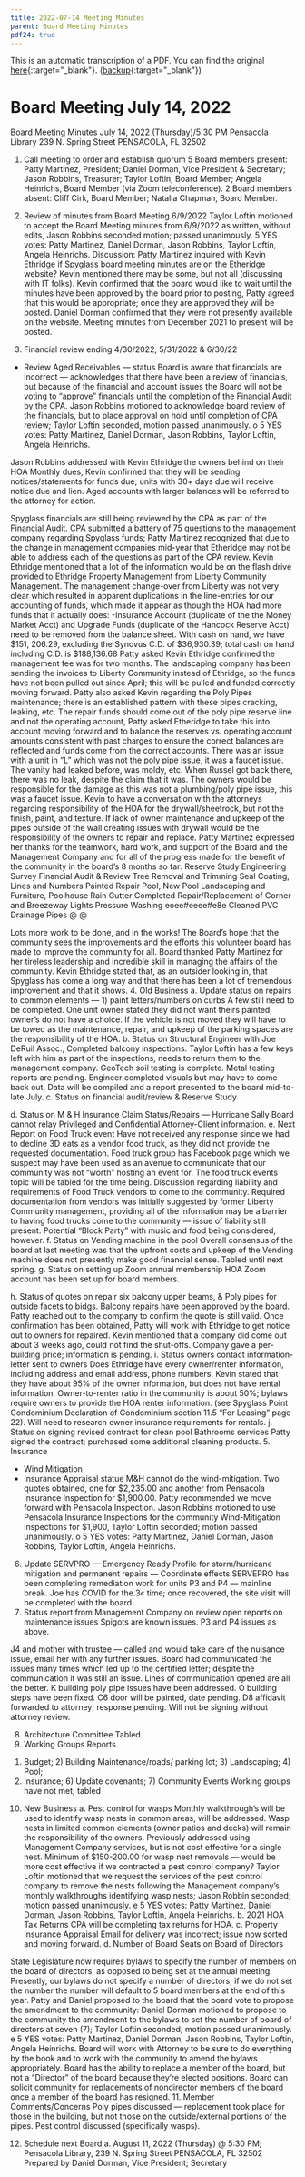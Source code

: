 ```yaml
---
title: 2022-07-14 Meeting Minutes
parent: Board Meeting Minutes
pdf24: true
---
```


This is an automatic transcription of a PDF. You can find the original [here](https://www.epmfl.net/_files/ugd/4ba896_fd52619b468d4d96a533599a3810a63b.pdf){:target="_blank"}. ([backup](https://drive.google.com/file/d/1ficToDJ5Ec4yVQNMtejgZWjZG4wL4fFc/view?usp=sharing){:target="_blank"})

# Board Meeting July 14, 2022

Board Meeting Minutes
July 14, 2022 (Thursday)/5:30 PM
Pensacola Library
239 N. Spring Street
PENSACOLA, FL 32502

1. Call meeting to order and establish quorum
5 Board members present: Patty Martinez, President; Daniel Dorman, Vice President &
Secretary; Jason Robbins, Treasurer; Taylor Loftin, Board Member; Angela Heinrichs, Board
Member (via Zoom teleconference).
2 Board members absent: Cliff Cirk, Board Member; Natalia Chapman, Board Member.
2. Review of minutes from Board Meeting 6/9/2022
Taylor Loftin motioned to accept the Board Meeting minutes from 6/9/2022 as written, without
edits, Jason Robbins seconded motion; passed unanimously.
5 YES votes: Patty Martinez, Daniel Dorman, Jason Robbins, Taylor Loftin, Angela
Heinrichs.
Discussion: Patty Martinez inquired with Kevin Ethridge if Spyglass board meeting minutes are
on the Etheridge website? Kevin mentioned there may be some, but not all (discussing with IT
folks). Kevin confirmed that the board would like to wait until the minutes have been approved
by the board prior to posting, Patty agreed that this would be appropriate; once they are approved
they will be posted. Daniel Dorman confirmed that they were not presently available on the
website. Meeting minutes from December 2021 to present will be posted.

3. Financial review ending 4/30/2022, 5/31/2022 & 6/30/22
- Review Aged Receivables — status
Board is aware that financials are incorrect — acknowledges that there have been a review of
financials, but because of the financial and account issues the Board will not be voting to
“approve” financials until the completion of the Financial Audit by the CPA.
Jason Robbins motioned to acknowledge board review of the financials, but to place approval on
hold until completion of CPA review; Taylor Loftin seconded, motion passed unanimously.
o 5 YES votes: Patty Martinez, Daniel Dorman, Jason Robbins, Taylor Loftin,
Angela Heinrichs.

Jason Robbins addressed with Kevin Ethridge the owners behind on their HOA Monthly dues,
Kevin confirmed that they will be sending notices/statements for funds due; units with 30+ days
due will receive notice due and lien. Aged accounts with larger balances will be referred to the
attorney for action.

Spyglass financials are still being reviewed by the CPA as part of the Financial Audit. CPA
submitted a battery of 75 questions to the management company regarding Spyglass funds; Patty
Martinez recognized that due to the change in management companies mid-year that Etheridge
may not be able to address each of the questions as part of the CPA review. Kevin Ethridge
mentioned that a lot of the information would be on the flash drive provided to Ethridge Property
Management from Liberty Community Management.
The management change-over from Liberty was not very clear which resulted in apparent
duplications in the line-entries for our accounting of funds, which made it appear as though the
HOA had more funds that it actually does:
-Insurance Account (duplicate of the the Money Market Acct) and Upgrade Funds (duplicate of
the Hancock Reserve Acct) need to be removed from the balance sheet. With cash on hand, we
have $151, 206.29, excluding the Synovus C.D. of $36,930.39; total cash on hand including C.D.
is $188,136.68
Patty asked Kevin Ethridge confirmed the management fee was for two months. The landscaping
company has been sending the invoices to Liberty Community instead of Ethridge, so the funds
have not been pulled out since April; this will be pulled and funded correctly moving forward.
Patty also asked Kevin regarding the Poly Pipes maintenance; there is an established pattern with
these pipes cracking, leaking, etc. The repair funds should come out of the poly pipe reserve line
and not the operating account, Patty asked Etheridge to take this into account moving forward
and to balance the reserves vs. operating account amounts consistent with past charges to ensure
the correct balances are reflected and funds come from the correct accounts.
There was an issue with a unit in “L” which was not the poly pipe issue, it was a faucet issue.
The vanity had leaked before, was moldy, etc. When Russel got back there, there was no leak,
despite the claim that it was. The owners would be responsible for the damage as this was not a
plumbing/poly pipe issue, this was a faucet issue. Kevin to have a conversation with the
attorneys regarding responsibility of the HOA for the drywall/sheetrock, but not the finish, paint,
and texture. If lack of owner maintenance and upkeep of the pipes outside of the wall creating
issues with drywall would be the responsibility of the owners to repair and replace.
Patty Martinez expressed her thanks for the teamwork, hard work, and support of the Board and
the Management Company and for all of the progress made for the benefit of the community in
the board’s 8 months so far:
Reserve Study
Engineering Survey
Financial Audit & Review
Tree Removal and Trimming
Seal Coating, Lines and Numbers Painted
Repair Pool, New Pool Landscaping and Furniture, Poolhouse Rain Gutter
Completed Repair/Replacement of Corner and Breezeway Lights
Pressure Washing
eoee#eeee#e8e
Cleaned PVC Drainage Pipes
@
@

Lots more work to be done, and in the works! The Board’s hope that the community sees the
improvements and the efforts this volunteer board has made to improve the community for all.
Board thanked Patty Martinez for her tireless leadership and incredible skill in managing the
affairs of the community. Kevin Ethridge stated that, as an outsider looking in, that Spyglass has
come a long way and that there has been a lot of tremendous improvement and that it shows.
4. Old Business
a. Update status on repairs to common elements — 1) paint letters/numbers on curbs
A few still need to be completed. One unit owner stated they did not want theirs painted, owner’s
do not have a choice. If the vehicle is not moved they will have to be towed as the maintenance,
repair, and upkeep of the parking spaces are the responsibility of the HOA.
b. Status on Structural Engineer with Joe DeRuil Assoc.,
Completed balcony inspections. Taylor Loftin has a few keys left with him as part of the
inspections, needs to return them to the management company. GeoTech soil testing is complete.
Metal testing reports are pending. Engineer completed visuals but may have to come back out.
Data will be compiled and a report presented to the board mid-to-late July.
c. Status on financial audit/review & Reserve Study

d. Status on M & H Insurance Claim Status/Repairs — Hurricane Sally
Board cannot relay Privileged and Confidential Attorney-Client information.
e. Next Report on Food Truck event
Have not received any response since we had to decline 3D eats as a vendor food truck, as they
did not provide the requested documentation. Food truck group has Facebook page which we
suspect may have been used as an avenue to communicate that our community was not “worth”
hosting an event for. The food truck events topic will be tabled for the time being.
Discussion regarding liability and requirements of Food Truck vendors to come to the
community. Required documentation from vendors was initially suggested by former Liberty
Community management, providing all of the information may be a barrier to having food trucks
come to the community — issue of liability still present.
Potential “Block Party” with music and food being considered, however.
f. Status on Vending machine in the pool
Overall consensus of the board at last meeting was that the upfront costs and upkeep of the
Vending machine does not presently make good financial sense. Tabled until next spring.
g. Status on setting up Zoom annual membership
HOA Zoom account has been set up for board members.

h. Status of quotes on repair six balcony upper beams, & Poly pipes for outside facets to
bidgs.
Balcony repairs have been approved by the board. Patty reached out to the company to confirm
the quote is still valid. Once confirmation has been obtained, Patty will work with Ethridge to get
notice out to owners for repaired.
Kevin mentioned that a company did come out about 3 weeks ago, could not find the shut-offs.
Company gave a per-building price; information is pending.
i. Status owners contact information-letter sent to owners
Does Ethridge have every owner/renter information, including address and email address, phone
numbers. Kevin stated that they have about 95% of the owner information, but does not have
rental information.
Owner-to-renter ratio in the community is about 50%; bylaws require owners to provide the
HOA renter information. (see Spyglass Point Condominium Declaration of Condominium
section 11.5 “For Leasing” page 22). Will need to research owner insurance requirements for
rentals.
j. Status on signing revised contract for clean pool Bathrooms services
Patty signed the contract; purchased some additional cleaning products.
5. Insurance
- Wind Mitigation
- Insurance Appraisal statue
M&H cannot do the wind-mitigation. Two quotes obtained, one for $2,235.00 and another from
Pensacola Insurance Inspection for $1,900.00. Patty recommended we move forward with
Pensacola Inspection.
Jason Robbins motioned to use Pensacola Insurance Inspections for the community
Wind-Mitigation inspections for $1,900, Taylor Loftin seconded; motion passed unanimously.
o 5 YES votes: Patty Martinez, Daniel Dorman, Jason Robbins, Taylor Loftin,
Angela Heinrichs.

6. Update SERVPRO — Emergency Ready Profile for storm/hurricane mitigation and
permanent repairs — Coordinate effects
SERVEPRO has been completing remediation work for units P3 and P4 — mainline break.
Joe has COVID for the.3« time; once recovered, the site visit will be completed with the board.
7. Status report from Management Company on review open reports on maintenance
issues
Spigots are known issues.
P3 and P4 issues as above.

J4 and mother with trustee — called and would take care of the nuisance issue, email her with any
further issues. Board had communicated the issues many times which led up to the certified
letter; despite the communication it was still an issue. Lines of communication opened are all the
better.
K building poly pipe issues have been addressed.
O building steps have been fixed.
C6 door will be painted, date pending.
D8 affidavit forwarded to attorney; response pending. Will not be signing without attorney
review.

8. Architecture Committee
Tabled.
9. Working Groups Reports
1) Budget; 2) Building Maintenance/roads/ parking lot; 3) Landscaping; 4) Pool;
5) Insurance; 6) Update covenants; 7) Community Events
Working groups have not met; tabled
10. New Business
a. Pest control for wasps
Monthly walkthrough’s will be used to identify wasp nests in common areas, will be addressed.
Wasp nests in limited common elements (owner patios and decks) will remain the responsibility
of the owners. Previously addressed using Management Company services, but is not cost
effective for a single nest. Minimum of $150-200.00 for wasp nest removals — would be more
cost effective if we contracted a pest control company?
Taylor Loftin motioned that we request the services of the pest control company to remove the
nests following the Management company’s monthly walkthroughs identifying wasp nests; Jason
Robbin seconded; motion passed unanimously.
e 5 YES votes: Patty Martinez, Daniel Dorman, Jason Robbins, Taylor Loftin, Angela
Heinrichs.
b. 2021 HOA Tax Returns
CPA will be completing tax returns for HOA.
c. Property Insurance Appraisal
Email for delivery was incorrect; issue now sorted and moving forward.
d. Number of Board Seats on Board of Directors

State Legislature now requires bylaws to specify the number of members on the board of
directors, as opposed to being set at the annual meeting. Presently, our bylaws do not specify
a number of directors; if we do not set the number the number will default to 5 board
members at the end of this year. Patty and Daniel proposed to the board that the board vote to
propose the amendment to the community:
Daniel Dorman motioned to propose to the community the amendment to the bylaws to set
the number of board of directors at seven (7); Taylor Loftin seconded; motion passed
unanimously.
e 5 YES votes: Patty Martinez, Daniel Dorman, Jason Robbins, Taylor Loftin, Angela
Heinrichs.
Board will work with Attorney to be sure to do everything by the book and to work with the
community to amend the bylaws appropriately.
Board has the ability to replace a member of the board, but not a “Director” of the board
because they’re elected positions. Board can solicit community for replacements of nondirector members of the board once a member of the board has resigned.
11. Member Comments/Concerns
Poly pipes discussed — replacement took place for those in the building, but not those on the
outside/external portions of the pipes.
Pest control discussed (specifically wasps).

12. Schedule next Board
a. August 11, 2022 (Thursday) @ 5:30 PM; Pensacola Library, 239 N. Spring Street
PENSACOLA, FL 32502
Prepared by Daniel Dorman, Vice President; Secretary